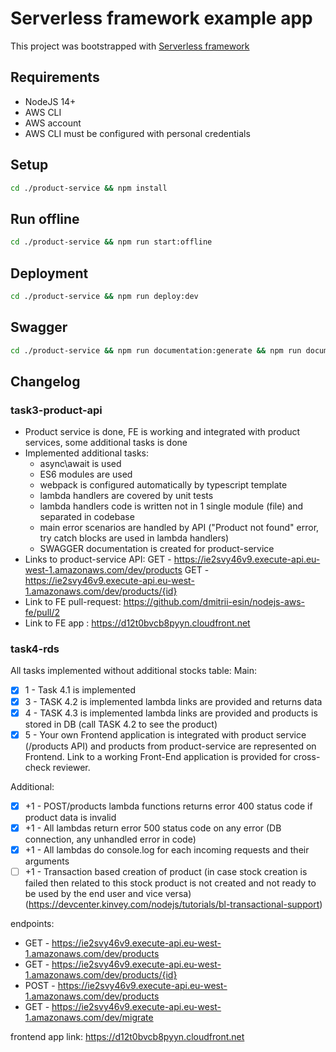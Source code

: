 # Serverless framework example app
This project was bootstrapped with [Serverless framework](https://www.serverless.com)

## Requirements
-   NodeJS 14+
-   AWS CLI
-   AWS account
-   AWS CLI must be configured with personal credentials

## Setup
```bash
cd ./product-service && npm install
```

## Run offline 
```bash
cd ./product-service && npm run start:offline
```

## Deployment 
```bash
cd ./product-service && npm run deploy:dev
```

## Swagger
```bash
cd ./product-service && npm run documentation:generate && npm run documentation:open
```

## Changelog
### task3-product-api
- Product service is done, FE is working and integrated with product services, some additional tasks is done
- Implemented additional tasks: 
    - async\await is used
    - ES6 modules are used
    - webpack is configured automatically by typescript template
    - lambda handlers are covered by unit tests
    - lambda handlers code is written not in 1 single module (file) and separated in codebase
    - main error scenarios are handled by API ("Product not found" error, try catch blocks are used in lambda handlers)
    - SWAGGER documentation is created for product-service
- Links to product-service API:
    GET - https://ie2svy46v9.execute-api.eu-west-1.amazonaws.com/dev/products
    GET - https://ie2svy46v9.execute-api.eu-west-1.amazonaws.com/dev/products/{id}
- Link to FE pull-request:
    https://github.com/dmitrii-esin/nodejs-aws-fe/pull/2
- Link to FE app :
    https://d12t0bvcb8pyyn.cloudfront.net

 
 ### task4-rds
 All tasks implemented without additional stocks table:
Main:
- [x] 1 - Task 4.1 is implemented
- [x] 3 - TASK 4.2 is implemented lambda links are provided and returns data
- [x] 4 - TASK 4.3 is implemented lambda links are provided and products is stored in DB (call TASK 4.2 to see the product)
- [x] 5 - Your own Frontend application is integrated with product service (/products API) and products from product-service are represented on Frontend. Link to a working Front-End application is provided for cross-check reviewer.

Additional:
- [x] +1 - POST/products lambda functions returns error 400 status code if product data is invalid
- [x] +1 - All lambdas return error 500 status code on any error (DB connection, any unhandled error in code)
- [x] +1 - All lambdas do console.log for each incoming requests and their arguments
- [ ] +1 - Transaction based creation of product (in case stock creation is failed then related to this stock product is not created and not ready to be used by the end user and vice versa) (https://devcenter.kinvey.com/nodejs/tutorials/bl-transactional-support)

endpoints:
- GET - https://ie2svy46v9.execute-api.eu-west-1.amazonaws.com/dev/products
- GET - https://ie2svy46v9.execute-api.eu-west-1.amazonaws.com/dev/products/{id}
- POST - https://ie2svy46v9.execute-api.eu-west-1.amazonaws.com/dev/products
- GET - https://ie2svy46v9.execute-api.eu-west-1.amazonaws.com/dev/migrate

frontend app link: https://d12t0bvcb8pyyn.cloudfront.net
